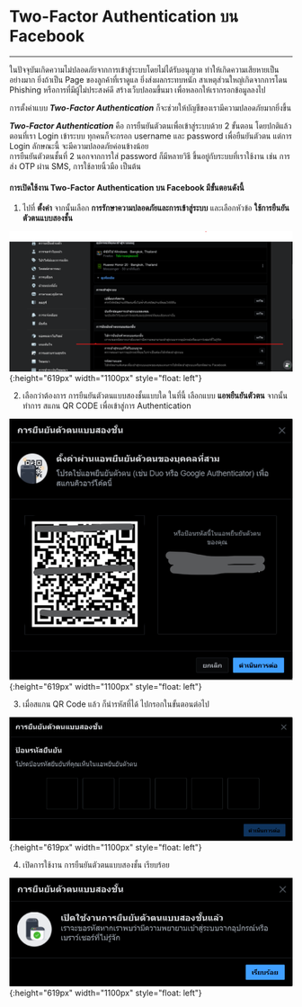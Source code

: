 # Two-Factor Authentication บน Facebook
---
ในปัจจุบันเกิดความไม่ปลอดภัยจากการเข้าสู่ระบบโดยไม่ได้รับอนุญาต ทำให้เกิดความเสียหายเป็นอย่างมาก ยิ่งถ้าเป็น Page ของลูกค้าที่เราดูแล ยิ่งส่งผลกระทบหนัก สาเหตุส่วนใหญ่เกิดจากการโดน Phishing หรือการที่มีผู้ไม่ประสงค์ดี สร้างเว็บปลอมขึ้นมา เพื่อหลอกให้เรากรอกข้อมูลลงไป

การตั้งค่าแบบ ***Two-Factor Authentication*** ก็จะช่วยให้บัญชีของเรามีความปลอดภัยมากยิ่งขึ้น

***Two-Factor Authentication*** คือ การยืนยันตัวตนเพื่อเข้าสู่ระบบด้วย 2 ขั้นตอน โดยปกติแล้วตอนที่เรา Login เข้าระบบ ทุกคนก็จะกรอก username และ password เพื่อยืนยันตัวตน แต่การ Login ลักษณะนี้ จะมีความปลอดภัยค่อนข้างน้อย  
การยืนยันตัวตนชั้นที่ 2 นอกจากการใส่ password ก็มีหลายวิธี ขึ้นอยู่กับระบบที่เราใช้งาน เช่น การส่ง OTP ผ่าน SMS, การใช้ลายนิ้วมือ เป็นต้น

#### การเปิดใช้งาน Two-Factor Authentication บน Facebook มีขั้นตอนดังนี้

1. ไปที่ **ตั้งค่า** จากนั้นเลือก **การรักษาความปลอดภัยและการเข้าสู่ระบบ** และเลือกหัวข้อ **ใช้การยืนยันตัวตนแบบสองชั้น**

![](/FacebookAuthentication_Images/step1.png "Step 1"){:height="619px" width="1100px" style="float: left"} 


2. เลือกว่าต้องการ การยืนยันตัวตนแบบสองชั้นแบบใด  ในที่นี้ เลือกแบบ **แอพยืนยันตัวตน** จากนั้นทำการ สแกน QR CODE เพื่อเข้าสู่การ Authentication

![](/FacebookAuthentication_Images/step2.png "Step 2"){:height="619px" width="1100px" style="float: left"} 


3. เมื่อสแกน QR Code แล้ว ก็นำรหัสที่ได้ ไปกรอกในขั้นตอนต่อไป


![](/FacebookAuthentication_Images/step3.png "Step 3"){:height="619px" width="1100px" style="float: left"} 



4. เปิดการใช้งาน การยืนยันตัวตนแบบสองชั้น เรียบร้อย


![](/FacebookAuthentication_Images/step4.png "Step 4"){:height="619px" width="1100px" style="float: left"} 

